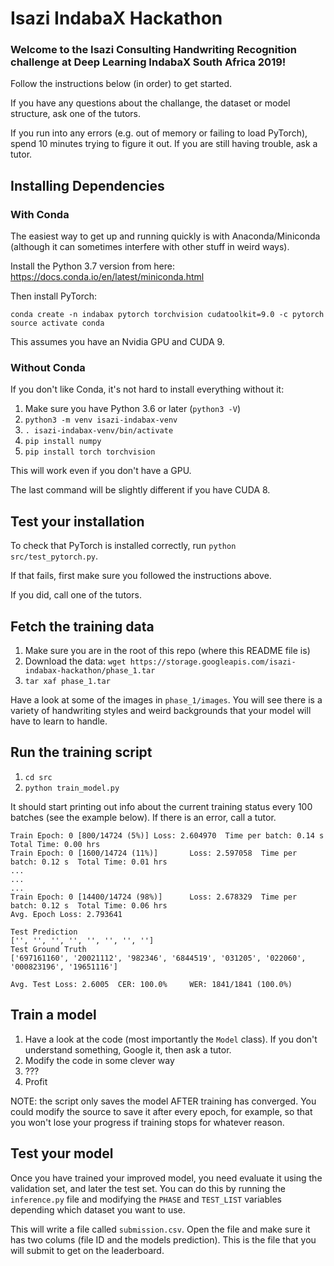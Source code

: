 # Isazi IndabaX Hackathon

### Welcome to the Isazi Consulting Handwriting Recognition challenge at Deep Learning IndabaX South Africa 2019!

Follow the instructions below (in order) to get started.

If you have any questions about the challange, the dataset or model structure, ask one of the tutors.

If you run into any errors (e.g. out of memory or failing to load PyTorch), spend 10 minutes trying to figure it out. If you are still having trouble, ask a tutor.

## Installing Dependencies

### With Conda

The easiest way to get up and running quickly is with Anaconda/Miniconda (although it can sometimes interfere with other stuff in weird ways).

Install the Python 3.7 version from here: https://docs.conda.io/en/latest/miniconda.html

Then install PyTorch:
```
conda create -n indabax pytorch torchvision cudatoolkit=9.0 -c pytorch
source activate conda
```

This assumes you have an Nvidia GPU and CUDA 9.


### Without Conda

If you don't like Conda, it's not hard to install everything without it:

1.  Make sure you have Python 3.6 or later (`python3 -V`)
2.  `python3 -m venv isazi-indabax-venv`
3.  `. isazi-indabax-venv/bin/activate`
4.  `pip install numpy`
5.  `pip install torch torchvision`

This will work even if you don't have a GPU.

The last command will be slightly different if you have CUDA 8.


## Test your installation

To check that PyTorch is installed correctly, run `python src/test_pytorch.py`.

If that fails, first make sure you followed the instructions above.

If you did, call one of the tutors.


## Fetch the training data

1.  Make sure you are in the root of this repo (where this README file is)
2.  Download the data: `wget https://storage.googleapis.com/isazi-indabax-hackathon/phase_1.tar`
3.  `tar xaf phase_1.tar`

Have a look at some of the images in `phase_1/images`. You will see there is a variety of handwriting styles and weird backgrounds that your model will have to learn to handle.


## Run the training script

1.  `cd src`
2.  `python train_model.py`

It should start printing out info about the current training status every 100 batches (see the example below). If there is an error, call a tutor.

```
Train Epoch: 0 [800/14724 (5%)] Loss: 2.604970  Time per batch: 0.14 s  Total Time: 0.00 hrs
Train Epoch: 0 [1600/14724 (11%)]       Loss: 2.597058  Time per batch: 0.12 s  Total Time: 0.01 hrs
...
...
...
Train Epoch: 0 [14400/14724 (98%)]      Loss: 2.678329  Time per batch: 0.12 s  Total Time: 0.06 hrs
Avg. Epoch Loss: 2.793641

Test Prediction
['', '', '', '', '', '', '', '']
Test Ground Truth
['697161160', '20021112', '982346', '6844519', '031205', '022060', '000823196', '19651116'] 

Avg. Test Loss: 2.6005  CER: 100.0%     WER: 1841/1841 (100.0%) 
```


## Train a model

1.  Have a look at the code (most importantly the `Model` class). If you don't understand something, Google it, then ask a tutor.
2.  Modify the code in some clever way
3.  ???
4.  Profit

NOTE: the script only saves the model AFTER training has converged. You could modify the source to save it after every epoch, for example, so that you won't lose your progress if training stops for whatever reason.


## Test your model

Once you have trained your improved model, you need evaluate it using the validation set, and later the test set. You can do this by running the `inference.py` file and modifying the `PHASE` and `TEST_LIST` variables depending which dataset you want to use.

This will write a file called `submission.csv`. Open the file and make sure it has two colums (file ID and the models prediction). This is the file that you will submit to get on the leaderboard.
